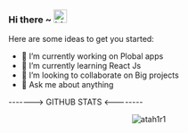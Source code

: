 ### Hi there ~ <img src="https://user-images.githubusercontent.com/1303154/88677602-1635ba80-d120-11ea-84d8-d263ba5fc3c0.gif" width="24px" alt="hi">

Here are some ideas to get you started:
- 🔭 I’m currently working on Plobal apps
- 🌱 I’m currently learning React Js
- 👯 I’m looking to collaborate on Big projects
- 💬 Ask me about anything


-------> GITHUB STATS <--------

<p align="center"> <img src="https://github-readme-stats.vercel.app/api?username=atah1r1&show_icons=true&theme=gotham" alt="atah1r1" />
